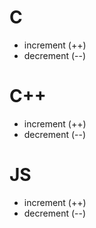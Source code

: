 # C
- increment (++)
- decrement (--)
# C++
- increment (++)
- decrement (--)
# JS
- increment (++)
- decrement (--)
